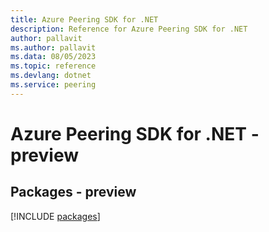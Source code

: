 ```yaml
---
title: Azure Peering SDK for .NET
description: Reference for Azure Peering SDK for .NET
author: pallavit
ms.author: pallavit
ms.data: 08/05/2023
ms.topic: reference
ms.devlang: dotnet
ms.service: peering
---
```

# Azure Peering SDK for .NET - preview
## Packages - preview
[!INCLUDE [packages](peering-index.md)]